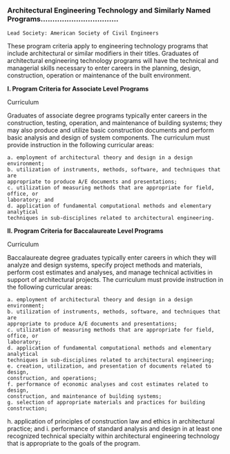 

### Architectural Engineering Technology and Similarly Named Programs.................................

```
Lead Society: American Society of Civil Engineers
```
These program criteria apply to engineering technology programs that include
architectural or similar modifiers in their titles. Graduates of architectural engineering
technology programs will have the technical and managerial skills necessary to enter
careers in the planning, design, construction, operation or maintenance of the built
environment.

**I. Program Criteria for Associate Level Programs**

Curriculum

Graduates of associate degree programs typically enter careers in the construction,
testing, operation, and maintenance of building systems; they may also produce and
utilize basic construction documents and perform basic analysis and design of system
components. The curriculum must provide instruction in the following curricular areas:

```
a. employment of architectural theory and design in a design environment;
b. utilization of instruments, methods, software, and techniques that are
appropriate to produce A/E documents and presentations;
c. utilization of measuring methods that are appropriate for field, office, or
laboratory; and
d. application of fundamental computational methods and elementary analytical
techniques in sub-disciplines related to architectural engineering.
```
**II. Program Criteria for Baccalaureate Level Programs**

Curriculum

Baccalaureate degree graduates typically enter careers in which they will analyze and
design systems, specify project methods and materials, perform cost estimates and
analyses, and manage technical activities in support of architectural projects. The
curriculum must provide instruction in the following curricular areas:

```
a. employment of architectural theory and design in a design environment;
b. utilization of instruments, methods, software, and techniques that are
appropriate to produce A/E documents and presentations;
c. utilization of measuring methods that are appropriate for field, office, or
laboratory;
d. application of fundamental computational methods and elementary analytical
techniques in sub-disciplines related to architectural engineering;
e. creation, utilization, and presentation of documents related to design,
construction, and operations;
f. performance of economic analyses and cost estimates related to design,
construction, and maintenance of building systems;
g. selection of appropriate materials and practices for building construction;
```

h. application of principles of construction law and ethics in architectural practice;
and
i. performance of standard analysis and design in at least one recognized technical
specialty within architectural engineering technology that is appropriate to the
goals of the program.